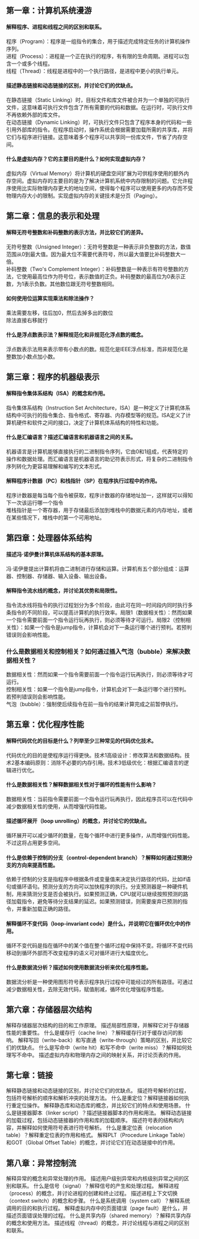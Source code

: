 ## 第一章：计算机系统漫游

#### 解释程序、进程和线程之间的区别和联系。
程序（Program）：程序是一组指令的集合，用于描述完成特定任务的计算机操作序列。<br>
进程（Process）：进程是一个正在执行的程序，有有限的生命周期。进程可以包含一个或多个线程。<br>
线程（Thread）：线程是进程中的一个执行路径，是进程中更小的执行单元。

#### 描述静态链接和动态链接的区别，并讨论它们的优缺点。
在静态链接（Static Linking）时，目标文件和库文件被合并为一个单独的可执行文件，这意味着可执行文件包含了所有需要的代码和数据。在运行时，可执行文件不再依赖外部的库文件。<br>
在动态链接（Dynamic Linking）时，可执行文件只包含了程序本身的代码和一些引用外部库的指令。在程序启动时，操作系统会根据需要加载所需的共享库，并将它们与程序进行链接。这意味着多个程序可以共享同一份库文件，节省了内存空间。<br>

#### 什么是虚拟内存？它的主要目的是什么？如何实现虚拟内存？
虚拟内存（Virtual Memory）将计算机的硬盘空间扩展为可供程序使用的额外内存空间。虚拟内存的主要目的是为了解决计算机系统中内存限制的问题。它允许程序使用比实际物理内存更大的地址空间，使得每个程序可以使用更多的内存而不受物理内存大小的限制。实现虚拟内存的关键技术是分页（Paging）。

## 第二章：信息的表示和处理

#### 解释无符号整数和补码整数的表示方法，并比较它们的差异。
无符号整数（Unsigned Integer）：无符号整数是一种表示非负整数的方法，数值范围从0到最大值。因为最大位不需要代表符号，所以最大值要比补码整数大一倍。<br>
补码整数（Two's Complement Integer）：补码整数是一种表示有符号整数的方法，它使用最高位作为符号位，表示数值的正负。补码整数的最高位为0表示正数，为1表示负数。其他数位跟无符号整数相同。

#### 如何使用位运算实现乘法和除法操作？
乘法需要左移，往后加0，然后去掉多出的数位<br>
除法直接右移就行

#### 什么是浮点数表示法？解释规范化和非规范化浮点数的概念。
浮点数表示法用来表示带有小数点的数。规范化是IEEE浮点标准，而非规范化是整数加小数点加小数。

## 第三章：程序的机器级表示

#### 解释指令集体系结构（ISA）的概念和作用。
指令集体系结构（Instruction Set Architecture，ISA）是一种定义了计算机体系结构中可执行的指令集合、指令格式、寄存器、内存模型等的规范。ISA定义了计算机硬件和软件之间的接口，决定了计算机体系结构的特性和功能。

#### 什么是汇编语言？描述汇编语言和机器语言之间的关系。
机器语言是计算机能够直接执行的二进制指令序列，它由0和1组成，代表特定的操作和数据处理。而汇编语言是机器语言的助记符表示形式，将复杂的二进制指令序列转化为更容易理解和编写的文本形式。

#### 解释程序计数器（PC）和栈指针（SP）在程序执行过程中的作用。
程序计数器是每当每个指令被获取，程序计数器的存储地址加一，这样就可以得知下一次该运行哪一个指令<br>
堆栈指针是一个寄存器，用于存储最后添加到堆栈中的数据元素的内存地址，或者在某些情况下，堆栈中的第一个可用地址。

## 第四章：处理器体系结构

#### 描述冯·诺伊曼计算机体系结构的基本原理。
冯·诺伊曼提出计算机将由二进制进行存储和运算。计算机有五个部分组成：运算器、控制器、存储器、输入设备、输出设备。

#### 解释指令流水线的概念，并讨论其优势和局限性。
指令流水线将指令的执行过程划分为多个阶段，由此可在同一时间段内同时执行多条指令的不同阶段，可以提高计算机的执行效率。局限1（数据相关性）：然而如果一个指令需要前面一个指令运行玩再执行，则必须等待才可运行。局限2（控制相关性）：如果一个指令是jump指令，计算机会对下一条运行哪个进行预判。若预判错误则会影响性能。

### 什么是数据相关和控制相关？如何通过插入气泡（bubble）来解决数据相关性？
数据相关性：然而如果一个指令需要前面一个指令运行玩再执行，则必须等待才可运行。<br>
控制相关性：如果一个指令是jump指令，计算机会对下一条运行哪个进行预判。若预判错误则会影响性能。<br>
气泡（bubble）：强制使后续指令在前一指令的结果计算完成之前暂停执行。

## 第五章：优化程序性能

#### 解释代码优化的目标是什么？列举至少三种常见的代码优化技术。
代码优化的目的是使程序运行得更快。技术1高级设计：修改算法和数据结构。技术2基本编码原则：消除不必要的内存引用。技术3低级优化：根据汇编语言的逻辑进行优化。

#### 什么是数据相关性？解释数据相关性对于循环的性能有什么影响？
数据相关性：当前指令需要前面一个指令运行玩再执行，因此程序员可以在代码中减少数据相关性的使用，从而增强代码性能。

#### 描述循环展开（loop unrolling）的概念，并讨论它的优缺点。
循环展开可以减少循环的数量，在每个循环中进行更多操作，从而增强代码性能。不过这将占用更多空间。

#### 什么是依赖于控制的分支（control-dependent branch）？解释如何通过预测分支的方向来提高性能。
依赖于控制的分支是指程序中根据条件或变量值来决定执行路径的代码，比如if语句或循环语句。预测分支的方向可以加快程序的执行。分支预测器是一种硬件机制，用来猜测分支是否会被执行。如果预测正确，CPU就可以继续按照预测的路径加载指令，避免等待分支结果的延迟。如果预测错误，则需要废弃已预测的指令，并重新加载正确的路径。

#### 解释循环不变代码（loop-invariant code）是什么，并说明它在循环优化中的作用。
循环不变代码是指在循环中的某个值在整个循环过程中保持不变。将循环不变代码移动到循环外部而不改变程序的语义可对循环进行大幅度优化。

#### 什么是数据流分析？描述如何使用数据流分析来优化程序性能。
数据流分析是一种使用图形符号表示程序执行过程中可能经过的所有路径。可通过减少数据相关性，去除无效代码，赋值削减，循环优化增强程序性能。

## 第六章：存储器层次结构

解释存储器层次结构的目的和工作原理。
描述局部性原理，并解释它对于存储器性能的重要性。
什么是缓存行（cache line）？解释缓存行对于缓存访问的影响。
解释写回（write-back）和写直通（write-through）策略的区别，并比较它们的优缺点。
什么是写命中（write hit）和写不命中（write miss）？解释如何处理写不命中。
描述虚拟内存和物理内存之间的映射关系，并讨论页表的作用。

## 第七章：链接

解释静态链接和动态链接的区别，并讨论它们的优缺点。
描述符号解析的过程，包括符号解析的顺序和解析冲突的处理方法。
什么是重定位？解释链接器如何执行重定位操作。
解释静态库和动态库的概念，并比较它们的特点和使用场景。
什么是链接器脚本（linker script）？描述链接器脚本的作用和用法。
解释动态链接的加载过程，包括动态链接器的作用和库的加载顺序。
描述符号表的结构和内容，并解释如何使用符号表进行符号解析。
什么是重定位表（relocation table）？解释重定位表的作用和格式。
解释PLT（Procedure Linkage Table）和GOT（Global Offset Table）的概念，并讨论它们在动态链接中的作用。

## 第八章：异常控制流

解释异常的概念和异常处理的作用。
描述用户级别异常和内核级别异常之间的区别和联系。
什么是信号（signal）？解释信号的产生和处理过程。
解释进程（process）的概念，并讨论进程的创建和终止过程。
描述进程上下文切换（context switch）的概念和步骤。
什么是系统调用（system call）？解释系统调用的目的和执行过程。
解释虚拟内存中的页面错误（page fault）是什么，并描述页面错误处理的过程。
什么是共享内存（shared memory）？解释共享内存的概念和使用方法。
描述线程（thread）的概念，并讨论线程与进程之间的区别和联系。
